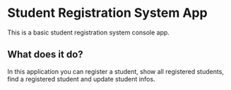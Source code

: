 # Student Registration System App

This is a basic student registration system console app.

## What does it do?

In this application you can register a student, show all registered students, find a registered student and update student infos.
